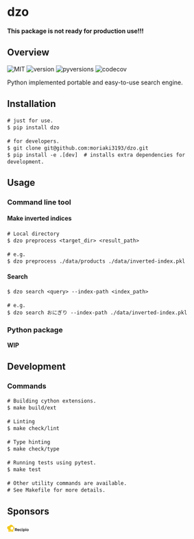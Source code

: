 # dzo
**This package is not ready for production use!!!**

## Overview
![MIT](https://img.shields.io/pypi/l/dzo.svg)
![version](https://img.shields.io/pypi/v/dzo.svg)
![pyversions](https://img.shields.io/pypi/pyversions/dzo.svg)
![codecov](https://codecov.io/gh/moriaki3193/dzo/branch/master/graph/badge.svg)

Python implemented portable and easy-to-use search engine.

## Installation
```shell
# just for use.
$ pip install dzo

# for developers.
$ git clone git@github.com:moriaki3193/dzo.git
$ pip install -e .[dev]  # installs extra dependencies for development.
```

## Usage
### Command line tool
#### Make inverted indices
```shell
# Local directory
$ dzo preprocess <target_dir> <result_path>

# e.g.
$ dzo preprocess ./data/products ./data/inverted-index.pkl
```

#### Search
```shell
$ dzo search <query> --index-path <index_path>

# e.g.
$ dzo search おにぎり --index-path ./data/inverted-index.pkl
```

### Python package
**WIP**

## Development
### Commands
```shell
# Building cython extensions.
$ make build/ext

# Linting
$ make check/lint

# Type hinting
$ make check/type

# Running tests using pytest.
$ make test

# Other utility commands are available.
# See Makefile for more details.
```

## Sponsors
<div style='max-width: 50px;'>

[![Recipio Inc.](./.images/recipio-logo.png)](http://about.recipio.jp/)
</div>
